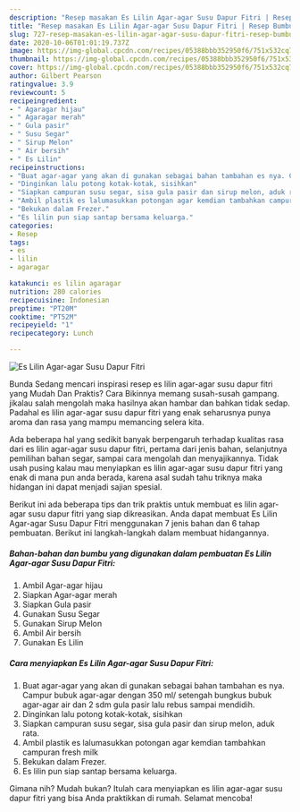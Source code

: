 ```yaml
---
description: "Resep masakan Es Lilin Agar-agar Susu Dapur Fitri | Resep Bumbu Es Lilin Agar-agar Susu Dapur Fitri Yang Bikin Ngiler"
title: "Resep masakan Es Lilin Agar-agar Susu Dapur Fitri | Resep Bumbu Es Lilin Agar-agar Susu Dapur Fitri Yang Bikin Ngiler"
slug: 727-resep-masakan-es-lilin-agar-agar-susu-dapur-fitri-resep-bumbu-es-lilin-agar-agar-susu-dapur-fitri-yang-bikin-ngiler
date: 2020-10-06T01:01:19.737Z
image: https://img-global.cpcdn.com/recipes/05388bbb352950f6/751x532cq70/es-lilin-agar-agar-susu-dapur-fitri-foto-resep-utama.jpg
thumbnail: https://img-global.cpcdn.com/recipes/05388bbb352950f6/751x532cq70/es-lilin-agar-agar-susu-dapur-fitri-foto-resep-utama.jpg
cover: https://img-global.cpcdn.com/recipes/05388bbb352950f6/751x532cq70/es-lilin-agar-agar-susu-dapur-fitri-foto-resep-utama.jpg
author: Gilbert Pearson
ratingvalue: 3.9
reviewcount: 5
recipeingredient:
- " Agaragar hijau"
- " Agaragar merah"
- " Gula pasir"
- " Susu Segar"
- " Sirup Melon"
- " Air bersih"
- " Es Lilin"
recipeinstructions:
- "Buat agar-agar yang akan di gunakan sebagai bahan tambahan es nya. Campur bubuk agar-agar dengan 350 ml/ setengah bungkus bubuk agar-agar air dan 2 sdm gula pasir lalu rebus sampai mendidih."
- "Dinginkan lalu potong kotak-kotak, sisihkan"
- "Siapkan campuran susu segar, sisa gula pasir dan sirup melon, aduk rata."
- "Ambil plastik es lalumasukkan potongan agar kemdian tambahkan campuran fresh milk"
- "Bekukan dalam Frezer."
- "Es lilin pun siap santap bersama keluarga."
categories:
- Resep
tags:
- es
- lilin
- agaragar

katakunci: es lilin agaragar 
nutrition: 280 calories
recipecuisine: Indonesian
preptime: "PT20M"
cooktime: "PT52M"
recipeyield: "1"
recipecategory: Lunch

---
```



![Es Lilin Agar-agar Susu Dapur Fitri](https://img-global.cpcdn.com/recipes/05388bbb352950f6/751x532cq70/es-lilin-agar-agar-susu-dapur-fitri-foto-resep-utama.jpg)

Bunda Sedang mencari inspirasi resep es lilin agar-agar susu dapur fitri yang Mudah Dan Praktis? Cara Bikinnya memang susah-susah gampang. jikalau salah mengolah maka hasilnya akan hambar dan bahkan tidak sedap. Padahal es lilin agar-agar susu dapur fitri yang enak seharusnya punya aroma dan rasa yang mampu memancing selera kita.

Ada beberapa hal yang sedikit banyak berpengaruh terhadap kualitas rasa dari es lilin agar-agar susu dapur fitri, pertama dari jenis bahan, selanjutnya pemilihan bahan segar, sampai cara mengolah dan menyajikannya. Tidak usah pusing kalau mau menyiapkan es lilin agar-agar susu dapur fitri yang enak di mana pun anda berada, karena asal sudah tahu triknya maka hidangan ini dapat menjadi sajian spesial.




Berikut ini ada beberapa tips dan trik praktis untuk membuat es lilin agar-agar susu dapur fitri yang siap dikreasikan. Anda dapat membuat Es Lilin Agar-agar Susu Dapur Fitri menggunakan 7 jenis bahan dan 6 tahap pembuatan. Berikut ini langkah-langkah dalam membuat hidangannya.

<!--inarticleads1-->

##### Bahan-bahan dan bumbu yang digunakan dalam pembuatan Es Lilin Agar-agar Susu Dapur Fitri:

1. Ambil  Agar-agar hijau
1. Siapkan  Agar-agar merah
1. Siapkan  Gula pasir
1. Gunakan  Susu Segar
1. Gunakan  Sirup Melon
1. Ambil  Air bersih
1. Gunakan  Es Lilin




<!--inarticleads2-->

##### Cara menyiapkan Es Lilin Agar-agar Susu Dapur Fitri:

1. Buat agar-agar yang akan di gunakan sebagai bahan tambahan es nya. Campur bubuk agar-agar dengan 350 ml/ setengah bungkus bubuk agar-agar air dan 2 sdm gula pasir lalu rebus sampai mendidih.
1. Dinginkan lalu potong kotak-kotak, sisihkan
1. Siapkan campuran susu segar, sisa gula pasir dan sirup melon, aduk rata.
1. Ambil plastik es lalumasukkan potongan agar kemdian tambahkan campuran fresh milk
1. Bekukan dalam Frezer.
1. Es lilin pun siap santap bersama keluarga.




Gimana nih? Mudah bukan? Itulah cara menyiapkan es lilin agar-agar susu dapur fitri yang bisa Anda praktikkan di rumah. Selamat mencoba!
